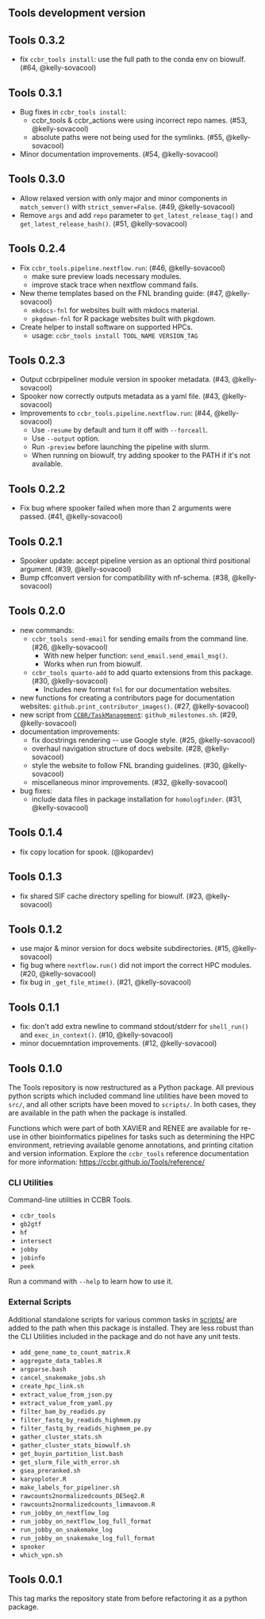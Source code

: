 ## Tools development version

## Tools 0.3.2

- fix `ccbr_tools install`: use the full path to the conda env on biowulf. (#64, @kelly-sovacool)

## Tools 0.3.1

- Bug fixes in `ccbr_tools install`:
  - ccbr_tools & ccbr_actions were using incorrect repo names. (#53, @kelly-sovacool)
  - absolute paths were not being used for the symlinks. (#55, @kelly-sovacool)
- Minor documentation improvements. (#54, @kelly-sovacool)

## Tools 0.3.0

- Allow relaxed version with only major and minor components in `match_semver()` with `strict_semver=False`. (#49, @kelly-sovacool)
- Remove `args` and add `repo` parameter to `get_latest_release_tag()` and `get_latest_release_hash()`. (#51, @kelly-sovacool)

## Tools 0.2.4

- Fix `ccbr_tools.pipeline.nextflow.run`: (#46, @kelly-sovacool)
  - make sure preview loads necessary modules.
  - improve stack trace when nextflow command fails.
- New theme templates based on the FNL branding guide: (#47, @kelly-sovacool)
  - `mkdocs-fnl` for websites built with mkdocs material.
  - `pkgdown-fnl` for R package websites built with pkgdown.
- Create helper to install software on supported HPCs.
  - usage: `ccbr_tools install TOOL_NAME VERSION_TAG`

## Tools 0.2.3

- Output ccbrpipeliner module version in spooker metadata. (#43, @kelly-sovacool)
- Spooker now correctly outputs metadata as a yaml file. (#43, @kelly-sovacool)
- Improvements to `ccbr_tools.pipeline.nextflow.run`: (#44, @kelly-sovacool)
  - Use `-resume` by default and turn it off with `--forceall`.
  - Use `--output` option.
  - Run `-preview` before launching the pipeline with slurm.
  - When running on biowulf, try adding spooker to the PATH if it's not available.

## Tools 0.2.2

- Fix bug where spooker failed when more than 2 arguments were passed. (#41, @kelly-sovacool)

## Tools 0.2.1

- Spooker update: accept pipeline version as an optional third positional argument. (#39, @kelly-sovacool)
- Bump cffconvert version for compatibility with nf-schema. (#38, @kelly-sovacool)

## Tools 0.2.0

- new commands:
  - `ccbr_tools send-email` for sending emails from the command line. (#26, @kelly-sovacool)
    - With new helper function: `send_email.send_email_msg()`.
    - Works when run from biowulf.
  - `ccbr_tools quarto-add` to add quarto extensions from this package. (#30, @kelly-sovacool)
    - Includes new format `fnl` for our documentation websites.
- new functions for creating a contributors page for documentation websites: `github.print_contributor_images()`. (#27, @kelly-sovacool)
- new script from [`CCBR/TaskManagement`](https://github.com/CCBR/TaskManagement/tree/103c73d41858d400fba95ed2130d7d5653f243e0/scripts): `github_milestones.sh`. (#29, @kelly-sovacool)
- documentation improvements:
  - fix docstrings rendering -- use Google style. (#25, @kelly-sovacool)
  - overhaul navigation structure of docs website. (#28, @kelly-sovacool)
  - style the website to follow FNL branding guidelines. (#30, @kelly-sovacool)
  - miscellaneous minor improvements. (#32, @kelly-sovacool)
- bug fixes:
  - include data files in package installation for `homologfinder`. (#31, @kelly-sovacool)

## Tools 0.1.4

- fix copy location for spook. (@kopardev)

## Tools 0.1.3

- fix shared SIF cache directory spelling for biowulf. (#23, @kelly-sovacool)

## Tools 0.1.2

- use major & minor version for docs website subdirectories. (#15, @kelly-sovacool)
- fig bug where `nextflow.run()` did not import the correct HPC modules. (#20, @kelly-sovacool)
- fix bug in `_get_file_mtime()`. (#21, @kelly-sovacool)

## Tools 0.1.1

- fix: don't add extra newline to command stdout/stderr for `shell_run()` and `exec_in_context()`. (#10, @kelly-sovacool)
- minor docuemntation improvements. (#12, @kelly-sovacool)

## Tools 0.1.0

The Tools repository is now restructured as a Python package.
All previous python scripts which included command line utilities have been
moved to `src/`, and all other scripts have been moved to `scripts/`.
In both cases, they are available in the path when the package is installed.

Functions which were part of both XAVIER and RENEE are available for re-use in
other bioinformatics pipelines for tasks such as determining the HPC
environment, retrieving available genome annotations, and printing citation and
version information.
Explore the `ccbr_tools` reference documentation for more information:
<https://ccbr.github.io/Tools/reference/>

### CLI Utilities

Command-line utilities in CCBR Tools.

- `ccbr_tools`
- `gb2gtf`
- `hf`
- `intersect`
- `jobby`
- `jobinfo`
- `peek`

Run a command with `--help` to learn how to use it.

### External Scripts

Additional standalone scripts for various common tasks in
[scripts/](scripts/) are added to the path when this package is
installed. They are less robust than the CLI Utilities included in the
package and do not have any unit tests.

- `add_gene_name_to_count_matrix.R`
- `aggregate_data_tables.R`
- `argparse.bash`
- `cancel_snakemake_jobs.sh`
- `create_hpc_link.sh`
- `extract_value_from_json.py`
- `extract_value_from_yaml.py`
- `filter_bam_by_readids.py`
- `filter_fastq_by_readids_highmem.py`
- `filter_fastq_by_readids_highmem_pe.py`
- `gather_cluster_stats.sh`
- `gather_cluster_stats_biowulf.sh`
- `get_buyin_partition_list.bash`
- `get_slurm_file_with_error.sh`
- `gsea_preranked.sh`
- `karyoploter.R`
- `make_labels_for_pipeliner.sh`
- `rawcounts2normalizedcounts_DESeq2.R`
- `rawcounts2normalizedcounts_limmavoom.R`
- `run_jobby_on_nextflow_log`
- `run_jobby_on_nextflow_log_full_format`
- `run_jobby_on_snakemake_log`
- `run_jobby_on_snakemake_log_full_format`
- `spooker`
- `which_vpn.sh`

## Tools 0.0.1

This tag marks the repository state from before refactoring it as a python package.
